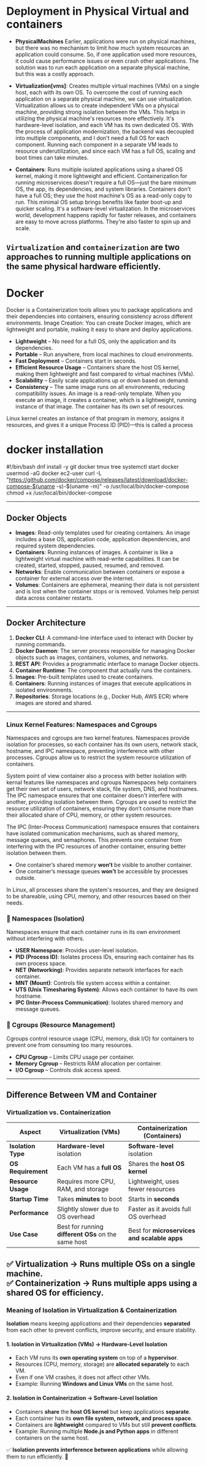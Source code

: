 # Deployment in Physical Virtual and containers

- **PhysicalMachines** Earlier, applications were run on physical machines, but there was no mechanism to limit how much system resources an application could consume. So, if one application used more resources, it could cause performance issues or even crash other applications. The solution was to run each application on a separate physical machine, but this was a costly approach.

- **Virtualization[vms]**: Creates multiple virtual machines (VMs) on a single host, each with its own OS.
To overcome the cost of running each application on a separate physical machine, we can use virtualization. Virtualization allows us to create independent VMs on a physical machine, providing strong isolation between the VMs. This helps in utilizing the physical machine's resources more effectively. It's hardware-level isolation, and each VM has its own dedicated OS. With the process of application modernization, the backend was decoupled into multiple components, and I don't need a full OS for each component. Running each component in a separate VM leads to resource underutilization, and since each VM has a full OS, scaling and boot times can take minutes.

- **Containers**: Runs multiple isolated applications using a shared OS kernel, making it more lightweight and efficient.
Containerization for running microservices doesn't require a full OS—just the bare minimum OS, the app, its dependencies, and system libraries. Containers don't have a full OS; they use the host machine's OS as a read-only copy to run. This minimal OS setup brings benefits like faster boot-up and quicker scaling. It's a software-level virtualization. In the microservices world, development happens rapidly for faster releases, and containers are easy to move across platforms. They're also faster to spin up and scale.

`Virtualization` and `containerization` are two approaches to running multiple applications on the same physical hardware efficiently.
---
# Docker
Docker is a Containerization tools allows you to package applications and their dependencies into containers, ensuring consistency across different environments.
Image Creation: You can create Docker images, which are lightweight and portable, making it easy to share and deploy applications.
- **Lightweight** – No need for a full OS, only the application and its dependencies.  
- **Portable** – Run anywhere, from local machines to cloud environments.  
- **Fast Deployment** – Containers start in seconds.  
- **Efficient Resource Usage** – Containers share the host OS kernel, making them lightweight and fast compared to virtual machines (VMs).  
- **Scalability** – Easily scale applications up or down based on demand.  
- **Consistency** – The same image runs on all environments, reducing compatibility issues.
An image is a read-only template. When you execute an image, it creates a container, which is a lightweight, running instance of that image. The container has its own set of resources.

Linux kernel creates an instance of that program in memory, assigns it resources, and gives it a unique Process ID (PID)—this is called a process

# docker installation
#!/bin/bash
dnf install -y git docker tmux tree
systemctl start docker
usermod -aG docker ec2-user
curl -L "https://github.com/docker/compose/releases/latest/download/docker-compose-$(uname -s)-$(uname -m)" -o /usr/local/bin/docker-compose
chmod +x /usr/local/bin/docker-compose

---

## **Docker Objects**  
- **Images**: Read-only templates used for creating containers. An image includes a base OS, application code, application dependencies, and required system dependencies.  
- **Containers**: Running instances of images. A container is like a lightweight virtual machine with read-write capabilities. It can be created, started, stopped, paused, resumed, and removed.  
- **Networks**: Enable communication between containers or expose a container for external access over the internet.  
- **Volumes**: Containers are ephemeral, meaning their data is not persistent and is lost when the container stops or is removed. Volumes help persist data across container restarts.  

---

## **Docker Architecture**  
1. **Docker CLI**: A command-line interface used to interact with Docker by running commands.  
2. **Docker Daemon**: The server process responsible for managing Docker objects such as images, containers, volumes, and networks.  
3. **REST API**: Provides a programmatic interface to manage Docker objects.  
4. **Container Runtime**: The component that actually runs the containers.  
5. **Images**: Pre-built templates used to create containers.  
6. **Containers**: Running instances of images that execute applications in isolated environments.  
7. **Repositories**: Storage locations (e.g., Docker Hub, AWS ECR) where images are stored and shared.  

---
### Linux Kernel Features: Namespaces and Cgroups

Namespaces and cgroups are two kernel features. Namespaces provide isolation for processes, so each container has its own users, network stack, hostname, and IPC namespace, preventing interference with other processes. Cgroups allow us to restrict the system resource utilization of containers.

System point of view container also a process with better isolation with kernal features like namespaces and cgroups
Namespaces help containers get their own set of users, network stack, file system, DNS, and hostnames. The IPC namespace ensures that one container doesn't interfere with another, providing isolation between them. Cgroups are used to restrict the resource utilization of containers, ensuring they don’t consume more than their allocated share of CPU, memory, or other system resources.

The IPC (Inter-Process Communication) namespace ensures that containers have isolated communication mechanisms, such as shared memory, message queues, and semaphores. This prevents one container from interfering with the IPC resources of another container, ensuring better isolation between them.

- One container’s shared memory **won’t** be visible to another container.  
- One container’s message queues **won’t** be accessible by processes outside.  

In Linux, all processes share the system's resources, and they are designed to be shareable, using CPU, memory, and other resources based on their needs.

### **📌 Namespaces** (Isolation)  
Namespaces ensure that each container runs in its own environment without interfering with others.    
- **USER Namespace**: Provides user-level isolation.  
- **PID (Process ID)**: Isolates process IDs, ensuring each container has its own process space.
- **NET (Networking)**: Provides separate network interfaces for each container.
- **MNT (Mount)**: Controls file system access within a container.
- **UTS (Unix Timesharing System)**: Allows each container to have its own hostname.
- **IPC (Inter-Process Communication)**: Isolates shared memory and message queues.

### **📌 Cgroups (Resource Management)**  
Cgroups control resource usage (CPU, memory, disk I/O) for containers to prevent one from consuming too many resources.  
- **CPU Cgroup** – Limits CPU usage per container.  
- **Memory Cgroup** – Restricts RAM allocation per container.  
- **I/O Cgroup** – Controls disk access speed. 
---

## **Difference Between VM and Container**  

### **Virtualization vs. Containerization**  

| **Aspect**          | **Virtualization** (VMs) | **Containerization** (Containers) |  
|--------------------|------------------------|---------------------------------|  
| **Isolation Type** | **Hardware-level** isolation | **Software-level** isolation |  
| **OS Requirement** | Each VM has a **full OS** | Shares the **host OS kernel** |  
| **Resource Usage** | Requires more CPU, RAM, and storage | Lightweight, uses fewer resources |  
| **Startup Time**   | Takes **minutes** to boot | Starts in **seconds** |  
| **Performance**    | Slightly slower due to OS overhead | Faster as it avoids full OS overhead |  
| **Use Case**       | Best for running **different OSs** on the same host | Best for **microservices and scalable apps** |  

✅ **Virtualization** → Runs multiple OSs on a single machine.  
✅ **Containerization** → Runs multiple apps using a shared OS for efficiency.
---

### **Meaning of Isolation in Virtualization & Containerization**  

**Isolation** means keeping applications and their dependencies **separated** from each other to prevent conflicts, improve security, and ensure stability.  

#### **1. Isolation in Virtualization (VMs) → Hardware-Level Isolation**  
- Each VM runs its **own operating system** on top of a **hypervisor**.  
- Resources (CPU, memory, storage) are **allocated separately** to each VM.  
- Even if one VM crashes, it does not affect other VMs.  
- Example: Running **Windows and Linux VMs** on the same host.  

#### **2. Isolation in Containerization → Software-Level Isolation**  
- Containers **share** the **host OS kernel** but keep applications **separate**.  
- Each container has its **own file system, network, and process space**.  
- Containers are **lightweight** compared to VMs but still **prevent conflicts**.  
- Example: Running multiple **Node.js and Python apps** in different containers on the same host.  

✅ **Isolation prevents interference between applications** while allowing them to run efficiently. 🚀
